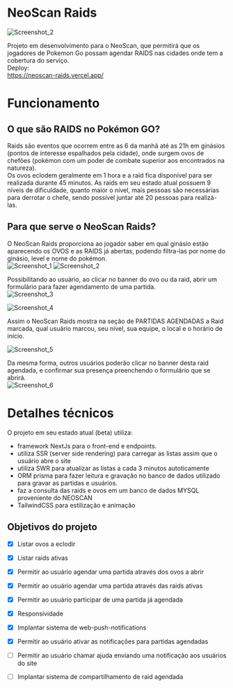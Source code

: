 # NeoScan Raids

![Screenshot_2](https://user-images.githubusercontent.com/16579699/193919010-d25b5fa7-638f-4430-a6f4-cd9fd78f9011.jpg)

Projeto em desenvolvimento para o NeoScan, que permitirá que os jogadores de Pokemon Go possam agendar RAIDS nas cidades onde tem a cobertura do serviço.
<br>
Deploy:<br>
https://neoscan-raids.vercel.app/


# Funcionamento

## O que são RAIDS no Pokémon GO?
Raids são eventos que ocorrem entre as 6 da manhã até as 21h em ginásios (pontos de interesse espalhados pela cidade), onde surgem ovos de chefões (pokémon com um poder de combate superior aos encontrados na natureza).<br>
Os ovos eclodem geralmente em 1 hora e a raid fica disponível para ser realizada durante 45 minutos.
As raids em seu estado atual possuem 9 níveis de dificuldade, quanto maior o nível, mais pessoas são necessárias para derrotar o chefe, sendo possível juntar até 20 pessoas para realizá-las.

## Para que serve o NeoScan Raids?
O NeoScan Raids proporciona ao jogador saber em qual ginásio estão aparecendo os OVOS e as RAIDS já abertas, podendo filtra-las por nome do ginásio, level e nome do pokémon.<br>
![Screenshot_1](https://user-images.githubusercontent.com/16579699/205057409-bb1b8cf0-7304-4b38-8496-4760a9b9bb6a.png)
![Screenshot_2](https://user-images.githubusercontent.com/16579699/205057422-f3f7ffe2-f10f-4bbb-b47c-6305b475da09.png)

Possibilitando ao usuário, ao clicar no banner do ovo ou da raid, abrir um formulário para fazer agendamento de uma partida.<br>
![Screenshot_3](https://user-images.githubusercontent.com/16579699/205057494-9d518706-2ecf-4af9-94bd-052efb236b42.png)

![Screenshot_4](https://user-images.githubusercontent.com/16579699/205057512-c5386a9c-9829-4524-a5ad-604b227612c2.png)


Assim o NeoScan Raids mostra na seção de PARTIDAS AGENDADAS a Raid marcada, qual usuário marcou, seu nível, sua equipe, o local e o horário de início.

![Screenshot_5](https://user-images.githubusercontent.com/16579699/205058899-b2086489-0bbd-4c6a-bab1-f64eb5176f70.png)

Da mesma forma, outros usuários poderão clicar no banner desta raid agendada, e confirmar sua presença preenchendo o formulário que se abrirá. <br>
![Screenshot_6](https://user-images.githubusercontent.com/16579699/205057609-cffbc0d6-5a4f-465d-9685-ac93477707d0.png)

# Detalhes técnicos
O projeto em seu estado atual (beta) utiliza:
- framework NextJs para o front-end e endpoints. 
- utiliza SSR (server side rendering) para carregar as listas assim que o usuário abre o site
- utiliza SWR para atualizar as listas a cada 3 minutos autoticamente
- ORM prisma para fazer leitura e gravação no banco de dados utilizado para gravar as partidas e usuários.
- faz a consulta das raids e ovos em um banco de dados MYSQL proveniente do NEOSCAN
- TailwindCSS para estilização e animação


## Objetivos do projeto

- [x] Listar ovos a eclodir
- [x] Listar raids ativas
- [x] Permitir ao usuário agendar uma partida através dos ovos a abrir
- [x] Permitir ao usuário agendar uma partida através das raids ativas
- [x] Permitir ao usuário participar de uma partida já agendada
- [x] Responsividade  
- [x] Implantar sistema de web-push-notifications 
- [x] Permitir ao usuário ativar as notificações para partidas agendadas
- [ ] Permitir ao usuário chamar ajuda enviando uma notificação aos usuários do site
- [ ] Implantar sistema de compartilhamento de raid agendada


